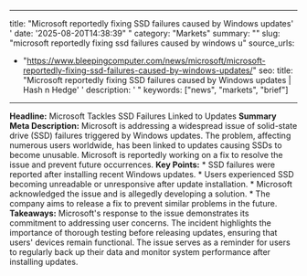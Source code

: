 ﻿---

title: "Microsoft reportedly fixing SSD failures caused by Windows updates''
date: '2025-08-20T14:38:39""
category: "Markets"
summary: ""
slug: "microsoft reportedly fixing ssd failures caused by windows u"
source_urls:
  - "https://www.bleepingcomputer.com/news/microsoft/microsoft-reportedly-fixing-ssd-failures-caused-by-windows-updates/"
seo:
  title: "Microsoft reportedly fixing SSD failures caused by Windows updates | Hash n Hedge''
  description: '"
  keywords: ["news", "markets", "brief"]

---
**Headline:**  Microsoft Tackles SSD Failures Linked to Updates  **Summary Meta Description:** Microsoft is addressing a widespread issue of solid-state drive (SSD) failures triggered by Windows updates. The problem, affecting numerous users worldwide, has been linked to updates causing SSDs to become unusable. Microsoft is reportedly working on a fix to resolve the issue and prevent future occurrences.  **Key Points:**  * SSD failures were reported after installing recent Windows updates. * Users experienced SSD becoming unreadable or unresponsive after update installation. * Microsoft acknowledged the issue and is allegedly developing a solution. * The company aims to release a fix to prevent similar problems in the future.  **Takeaways:**   Microsoft's response to the issue demonstrates its commitment to addressing user concerns. The incident highlights the importance of thorough testing before releasing updates, ensuring that users' devices remain functional.  The issue serves as a reminder for users to regularly back up their data and monitor system performance after installing updates. 
